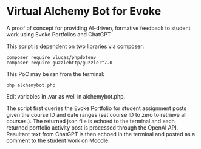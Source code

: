 # Virtual Alchemy Bot for Evoke

A proof of concept for providing AI-driven, formative feedback to student work using Evoke Portfolios and ChatGPT

This script is dependent on two libraries via composer:

    composer require vlucas/phpdotenv
    composer require guzzlehttp/guzzle:^7.0

This PoC may be ran from the terminal:

    php alchemybot.php

Edit variables in .var as well in alchemybot.php.

The script first queries the Evoke Portfolio for student assignment posts given the course ID and date ranges (set course ID to zero to retrieve all courses.). The returned json file is echoed to the terminal and each returned portfolio activity post is processed through the OpenAI API. Resultant text from ChatGPT is then echoed in the terminal and posted as a comment to the student work on Moodle.